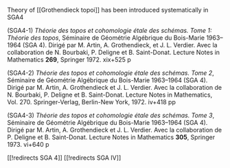Theory of [[Grothendieck topoi]] has been introduced systematically in SGA4

(SGA4-1) _Th&#233;orie des topos et cohomologie &#233;tale des sch&#233;mas. Tome 1: Th&#233;orie des topos_, S&#233;minaire de G&#233;om&#233;trie Alg&#233;brique du Bois-Marie 1963&#8211;1964 (SGA 4). Dirig&#233; par M. Artin, A. Grothendieck, et J. L. Verdier. Avec la collaboration de N. Bourbaki, P. Deligne et B. Saint-Donat. Lecture Notes in Mathematics __269__, Springer 1972. xix+525 p

(SGA4-2) _Th&#233;orie des topos et cohomologie &#233;tale des sch&#233;mas. Tome 2_, S&#233;minaire de G&#233;om&#233;trie Alg&#233;brique du Bois-Marie 1963&#8211;1964 (SGA 4). Dirig&#233; par M. Artin, A. Grothendieck et J. L. Verdier. Avec la collaboration de N. Bourbaki, P. Deligne et B. Saint-Donat. Lecture Notes in Mathematics, Vol. 270. Springer-Verlag, Berlin-New York, 1972. iv+418 pp

(SGA4-3) _Th&#233;orie des topos et cohomologie &#233;tale des sch&#233;mas. Tome 3_, S&#233;minaire de G&#233;om&#233;trie Alg&#233;brique du Bois-Marie 1963&#8211;1964 (SGA 4). Dirig&#233; par M. Artin, A. Grothendieck et J. L. Verdier. Avec la collaboration de P. Deligne et B. Saint-Donat. Lecture Notes in Mathematics __305__, Springer 1973. vi+640 p

[[!redirects SGA 4]]
[[!redirects SGA IV]]